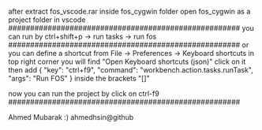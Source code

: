 after extract fos_vscode.rar inside fos_cygwin folder
open fos_cygwin as a project folder in vscode
#####################################################
you can run by ctrl+shift+p -> run tasks -> run fos
#####################################################
or you can define a shortcut from
File -> Preferences -> Keyboard shortcuts
in top right corner you will find "Open Keyboard shortcuts (json)" click on it 
then add 
{
        "key": "ctrl+f9",
        "command": "workbench.action.tasks.runTask",
        "args": "Run FOS"
}
inside the brackets "[]"

now you can run the project by click on ctrl-f9
#####################################################

Ahmed Mubarak :)
ahmedhsin@github